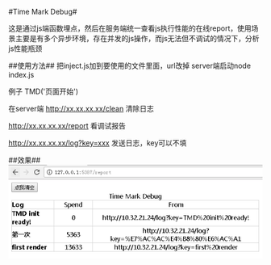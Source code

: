 #Time Mark Debug#

这是通过js端函数埋点，然后在服务端统一查看js执行性能的在线report，使用场景主要是有多个异步环境，存在并发的js操作，而js无法但不调试的情况下，分析js性能瓶颈


##使用方法##
把inject.js加到要使用的文件里面，url改掉
server端启动node index.js

例子
TMD('页面开始')

在server端
http://xx.xx.xx.xx/clean
清除日志

http://xx.xx.xx.xx/report
看调试报告

http://xx.xx.xx.xx/log?key=xxx
发送日志，key可以不填


##效果##
![Demo](demo.png "Demo")